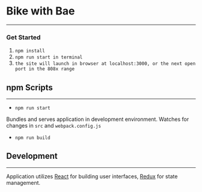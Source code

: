 # Bike with Bae
---
### Get Started
1. `npm install`
1. `npm run start in terminal`
2. `the site will launch in browser at localhost:3000, or the next open port in the 808x range`

## npm Scripts
---
+ `npm run start`

 Bundles and serves application in development environment. Watches for changes in `src` and `webpack.config.js`

+ `npm run build`

## Development
---
Application utilizes [React](https://facebook.github.io/react/ "React") for building user interfaces, [Redux](http://redux.js.org/ "Redux") for state management.
